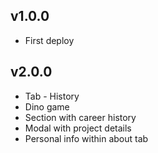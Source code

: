 ## v1.0.0

- First deploy

## v2.0.0

- Tab - History
- Dino game
- Section with career history
- Modal with project details
- Personal info within about tab
